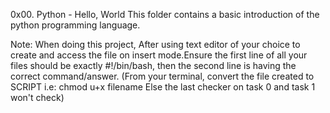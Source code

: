 0x00. Python - Hello, World
This folder contains a basic introduction of the python programming language.

Note: When doing this project, After using text editor of your choice to create and access the file on insert mode.Ensure the first line of all your files should be exactly #!/bin/bash, then the second line is having the correct command/answer.
(From your terminal, convert the file created to SCRIPT i.e: chmod u+x filename Else the last checker on task 0 and task 1 won't check)
